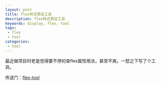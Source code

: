 ```yaml
---
layout: post
title: flex样式预览工具
description: flex样式预览工具
keywords: display, flex, tool
tags:
 - flex
 - tool
categories:
 - tool
---
```


最近做项目时老是觉得要不停的查flex属性用法，甚至不爽。一怒之下写了个工具。

传送门：<a href="/demo/flex-too.html" target="_blank">flex-tool</a>